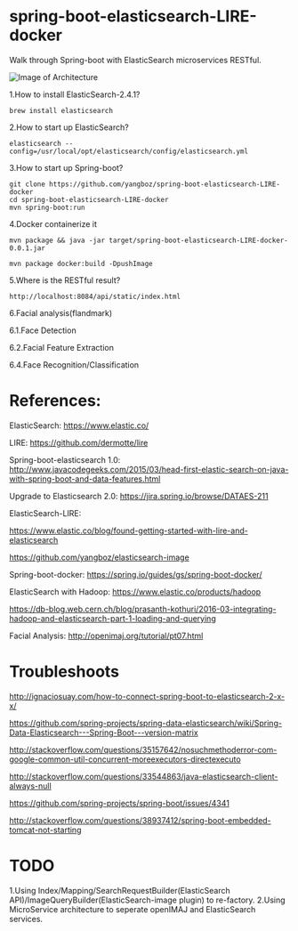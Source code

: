 # spring-boot-elasticsearch-LIRE-docker
Walk through Spring-boot with ElasticSearch microservices RESTful.

![Image of Architecture](https://github.com/yangboz/spring-boot-elasticsearch-LIRE-docker/blob/master/es-hadoop-diagram.jpg)

1.How to install ElasticSearch-2.4.1?

    brew install elasticsearch

2.How to start up ElasticSearch?

    elasticsearch --config=/usr/local/opt/elasticsearch/config/elasticsearch.yml

3.How to start up Spring-boot?

    git clone https://github.com/yangboz/spring-boot-elasticsearch-LIRE-docker
    cd spring-boot-elasticsearch-LIRE-docker
    mvn spring-boot:run

4.Docker containerize it

    mvn package && java -jar target/spring-boot-elasticsearch-LIRE-docker-0.0.1.jar

    mvn package docker:build -DpushImage


5.Where is the RESTful result?

    http://localhost:8084/api/static/index.html

6.Facial analysis(flandmark)

6.1.Face Detection

6.2.Facial Feature Extraction

6.4.Face Recognition/Classification

# References:

ElasticSearch: https://www.elastic.co/

LIRE: https://github.com/dermotte/lire

Spring-boot-elasticsearch 1.0: http://www.javacodegeeks.com/2015/03/head-first-elastic-search-on-java-with-spring-boot-and-data-features.html

Upgrade to Elasticsearch 2.0: https://jira.spring.io/browse/DATAES-211

ElasticSearch-LIRE: 

https://www.elastic.co/blog/found-getting-started-with-lire-and-elasticsearch

https://github.com/yangboz/elasticsearch-image

Spring-boot-docker: https://spring.io/guides/gs/spring-boot-docker/

ElasticSearch with Hadoop: https://www.elastic.co/products/hadoop

https://db-blog.web.cern.ch/blog/prasanth-kothuri/2016-03-integrating-hadoop-and-elasticsearch-part-1-loading-and-querying

Facial Analysis: http://openimaj.org/tutorial/pt07.html

# Troubleshoots

http://ignaciosuay.com/how-to-connect-spring-boot-to-elasticsearch-2-x-x/

https://github.com/spring-projects/spring-data-elasticsearch/wiki/Spring-Data-Elasticsearch---Spring-Boot---version-matrix

http://stackoverflow.com/questions/35157642/nosuchmethoderror-com-google-common-util-concurrent-moreexecutors-directexecuto

http://stackoverflow.com/questions/33544863/java-elasticsearch-client-always-null

https://github.com/spring-projects/spring-boot/issues/4341

http://stackoverflow.com/questions/38937412/spring-boot-embedded-tomcat-not-starting

# TODO

1.Using Index/Mapping/SearchRequestBuilder(ElasticSearch API)/ImageQueryBuilder(ElasticSearch-image plugin) to re-factory.
2.Using MicroService architecture to seperate openIMAJ and ElasticSearch services.
